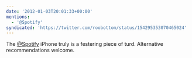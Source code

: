 ```yaml
---
date: '2012-01-03T20:01:33+00:00'
mentions:
  - '@Spotify'
syndicated: 'https://twitter.com/roobottom/status/154295353070465024'
---
```

The [@Spotify](https://twitter.com/@Spotify) iPhone truly is a festering piece of turd. Alternative recommendations welcome.
